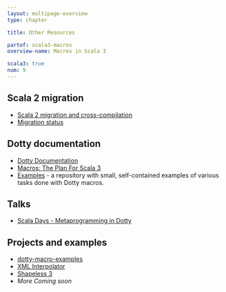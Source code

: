 ```yaml
---
layout: multipage-overview
type: chapter

title: Other Resources

partof: scala3-macros
overview-name: Macros in Scala 3

scala3: true
num: 9
---
```


## Scala 2 migration
 * [Scala 2 migration and cross-compilation][migration]
 * [Migration status][migration-status]

## Dotty documentation
- [Dotty Documentation](https://dotty.epfl.ch/docs/reference/metaprogramming/toc.html)
- [Macros: The Plan For Scala 3](https://www.scala-lang.org/blog/2018/04/30/in-a-nutshell.html)
- [Examples](https://github.com/lampepfl/dotty-macro-examples) - a repository with small, self-contained examples of various tasks done with Dotty macros.

## Talks
* [Scala Days - Metaprogramming in Dotty](https://www.youtube.com/watch?v=ZfDS_gJyPTc)

## Projects and examples
* [dotty-macro-examples](https://github.com/lampepfl/dotty-macro-examples)
* [XML Interpolator](https://github.com/dotty-staging/xml-interpolator/tree/master)
* [Shapeless 3](https://github.com/dotty-staging/shapeless/tree/shapeless-3)
* *More Coming soon*


[contributing]: contributing
[best-practices]: best-practices
[compiletime]: tutorial/compiletime
[migration]: https://scalacenter.github.io/scala-3-migration-guide/docs/macros/macro-libraries.html
[faq]: faq
[inline]: tutorial/inline
[macros]: tutorial/macros
[migration-status]: https://scalacenter.github.io/scala-3-migration-guide/docs/macros/migration-status.html
[quotes]: tutorial/quotes
[references]: references
[tasty]: tutorial/tasty-reflection
